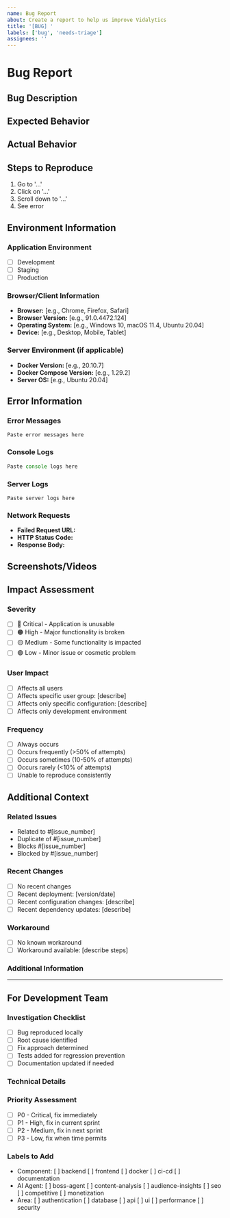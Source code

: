 ```yaml
---
name: Bug Report
about: Create a report to help us improve Vidalytics
title: '[BUG] '
labels: ['bug', 'needs-triage']
assignees: ''
---
```


# Bug Report

## Bug Description
<!-- Provide a clear and concise description of the bug -->

## Expected Behavior
<!-- Describe what you expected to happen -->

## Actual Behavior
<!-- Describe what actually happened -->

## Steps to Reproduce
<!-- Provide detailed steps to reproduce the behavior -->

1. Go to '...'
2. Click on '...'
3. Scroll down to '...'
4. See error

## Environment Information

### Application Environment
- [ ] Development
- [ ] Staging  
- [ ] Production

### Browser/Client Information
- **Browser:** [e.g., Chrome, Firefox, Safari]
- **Browser Version:** [e.g., 91.0.4472.124]
- **Operating System:** [e.g., Windows 10, macOS 11.4, Ubuntu 20.04]
- **Device:** [e.g., Desktop, Mobile, Tablet]

### Server Environment (if applicable)
- **Docker Version:** [e.g., 20.10.7]
- **Docker Compose Version:** [e.g., 1.29.2]
- **Server OS:** [e.g., Ubuntu 20.04]

## Error Information

### Error Messages
<!-- Include any error messages you received -->
```
Paste error messages here
```

### Console Logs
<!-- Include relevant browser console logs -->
```javascript
Paste console logs here
```

### Server Logs
<!-- Include relevant server logs if available -->
```
Paste server logs here
```

### Network Requests
<!-- Include failed network requests if applicable -->
- **Failed Request URL:** 
- **HTTP Status Code:** 
- **Response Body:** 

## Screenshots/Videos
<!-- Add screenshots or videos to help explain the problem -->

## Impact Assessment

### Severity
- [ ] 🔴 Critical - Application is unusable
- [ ] 🟠 High - Major functionality is broken
- [ ] 🟡 Medium - Some functionality is impacted
- [ ] 🟢 Low - Minor issue or cosmetic problem

### User Impact
- [ ] Affects all users
- [ ] Affects specific user group: [describe]
- [ ] Affects only specific configuration: [describe]
- [ ] Affects only development environment

### Frequency
- [ ] Always occurs
- [ ] Occurs frequently (>50% of attempts)
- [ ] Occurs sometimes (10-50% of attempts)
- [ ] Occurs rarely (<10% of attempts)
- [ ] Unable to reproduce consistently

## Additional Context

### Related Issues
<!-- Link any related issues -->
- Related to #[issue_number]
- Duplicate of #[issue_number]
- Blocks #[issue_number]
- Blocked by #[issue_number]

### Recent Changes
<!-- Were there any recent changes that might be related? -->
- [ ] No recent changes
- [ ] Recent deployment: [version/date]
- [ ] Recent configuration changes: [describe]
- [ ] Recent dependency updates: [describe]

### Workaround
<!-- Is there a known workaround for this issue? -->
- [ ] No known workaround
- [ ] Workaround available: [describe steps]

### Additional Information
<!-- Add any other context about the problem here -->

---

## For Development Team

### Investigation Checklist
<!-- To be filled by the development team -->

- [ ] Bug reproduced locally
- [ ] Root cause identified
- [ ] Fix approach determined
- [ ] Tests added for regression prevention
- [ ] Documentation updated if needed

### Technical Details
<!-- Technical investigation notes -->

### Priority Assessment
<!-- Development team priority assessment -->
- [ ] P0 - Critical, fix immediately
- [ ] P1 - High, fix in current sprint
- [ ] P2 - Medium, fix in next sprint
- [ ] P3 - Low, fix when time permits

### Labels to Add
<!-- Suggested labels for this issue -->
- Component: [ ] backend [ ] frontend [ ] docker [ ] ci-cd [ ] documentation
- AI Agent: [ ] boss-agent [ ] content-analysis [ ] audience-insights [ ] seo [ ] competitive [ ] monetization
- Area: [ ] authentication [ ] database [ ] api [ ] ui [ ] performance [ ] security
